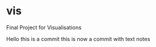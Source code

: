 # vis
Final Project for Visualisations

Hello this is a commit
this is now a commit with text notes
